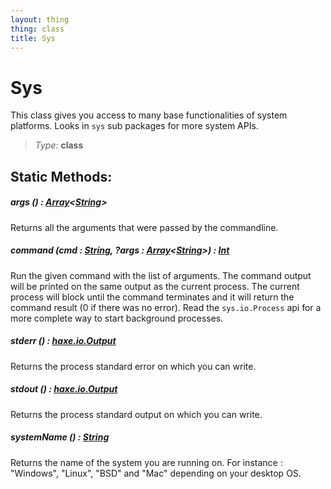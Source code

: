 ```yaml
---
layout: thing
thing: class
title: Sys
---
```

# Sys

This class gives you access to many base functionalities of system platforms. Looks in <code>sys</code> sub packages for more system APIs.



> *Type:* **class**


## Static Methods:


##### **args** () : <a href="Array.html" class="type">Array</a>&lt;<a href="String.html" class="type">String</a>&gt;

Returns all the arguments that were passed by the commandline.











##### **command** (cmd : <a href="String.html" class="type">String</a>, ?args : <a href="Array.html" class="type">Array</a>&lt;<a href="String.html" class="type">String</a>&gt;) : <a href="Int.html" class="type">Int</a>

Run the given command with the list of arguments. The command output will be printed on the same output as the current process.
The current process will block until the command terminates and it will return the command result (0 if there was no error).
Read the <code>sys.io.Process</code> api for a more complete way to start background processes.











##### **stderr** () : <a href="haxe/io/Output.html" class="type">haxe.io.Output</a>

Returns the process standard error on which you can write.











##### **stdout** () : <a href="haxe/io/Output.html" class="type">haxe.io.Output</a>

Returns the process standard output on which you can write.











##### **systemName** () : <a href="String.html" class="type">String</a>

Returns the name of the system you are running on. For instance :
"Windows", "Linux", "BSD" and "Mac" depending on your desktop OS.













